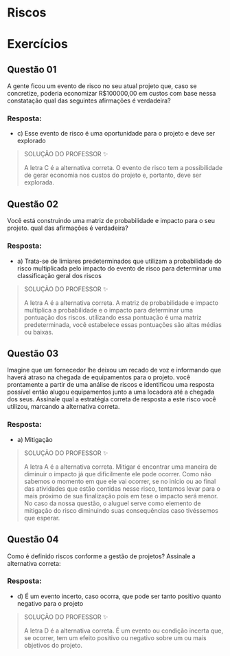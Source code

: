 # Riscos

# Exercícios


## Questão 01
A gente ficou um evento de risco no seu atual projeto que, caso se concretize, poderia economizar R$100000,00 em custos com base nessa constatação qual das seguintes afirmações é verdadeira?

### Resposta:
- c) Esse evento de risco é uma oportunidade para o projeto e deve ser explorado

> SOLUÇÃO DO PROFESSOR ✨
>
> A letra C é a alternativa correta. O evento de risco tem a possibilidade de gerar economia nos custos do projeto e, portanto, deve ser explorada.


## Questão 02
Você está construindo uma matriz de probabilidade e impacto para o seu projeto. qual das afirmações é verdadeira?

### Resposta:
- a) Trata-se de limiares predeterminados que utilizam a probabilidade do risco multiplicada pelo impacto do evento de risco para determinar uma classificação geral dos riscos

> SOLUÇÃO DO PROFESSOR ✨
>
> A letra A é a alternativa correta. A matriz de probabilidade e impacto multiplica a probabilidade e o impacto para determinar uma pontuação dos riscos. utilizando essa pontuação é uma matriz predeterminada, você estabelece essas pontuações são altas médias ou baixas.


## Questão 03
Imagine que um fornecedor lhe deixou um recado de voz e informando que haverá atraso na chegada de equipamentos para o projeto. você prontamente a partir de uma análise de riscos e identificou uma resposta possível então alugou equipamentos junto a uma locadora até a chegada dos seus. Assinale qual a estratégia correta de resposta a este risco você utilizou, marcando a alternativa correta.

### Resposta:
- a) Mitigação

> SOLUÇÃO DO PROFESSOR ✨
>
> A letra A é a alternativa correta. Mitigar é encontrar uma maneira de diminuir o impacto já que dificilmente ele pode ocorrer. Como não sabemos o momento em que ele vai ocorrer, se no início ou ao final das atividades que estão contidas nesse risco, tentamos levar para o mais próximo de sua finalização pois em tese o impacto será menor. No caso da nossa questão, o aluguel serve como elemento de mitigação do risco diminuindo suas consequências caso tivéssemos que esperar.


## Questão 04
Como é definido riscos conforme a gestão de projetos? Assinale a alternativa correta:

### Resposta:
- d) É um evento incerto, caso ocorra, que pode ser tanto positivo quanto negativo para o projeto

> SOLUÇÃO DO PROFESSOR ✨
>
> A letra D é a alternativa correta. É um evento ou condição incerta que, se ocorrer, tem um efeito positivo ou negativo sobre um ou mais objetivos do projeto.

